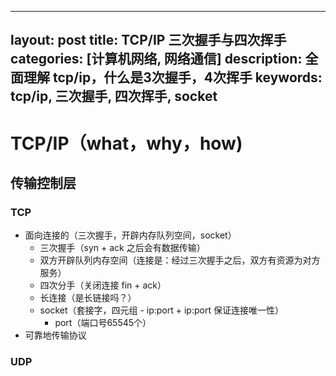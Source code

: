 ---
 layout: post
 title: TCP/IP 三次握手与四次挥手
 categories: [计算机网络, 网络通信]
 description: 全面理解 tcp/ip，什么是3次握手，4次挥手
 keywords: tcp/ip, 三次握手, 四次挥手, socket
 ---
 
 # TCP/IP（what，why，how)
 
 ## 传输控制层
 
 ### TCP
 
 - 面向连接的（三次握手，开辟内存队列空间，socket）
   - 三次握手（syn + ack 之后会有数据传输）
   - 双方开辟队列内存空间（连接是：经过三次握手之后，双方有资源为对方服务）
   - 四次分手（关闭连接 fin + ack）
   - 长连接（是长链接吗？）
   - socket（套接字，四元组 - ip:port + ip:port 保证连接唯一性）
     - port（端口号65545个）
 - 可靠地传输协议
 
 ### UDP
 
  